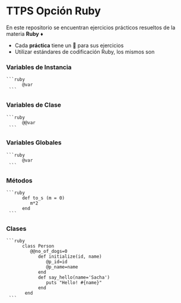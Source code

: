 # TTPS Opción Ruby

En este repositorio se encuentran ejercicios prácticos resueltos de la materia **Ruby** :diamonds:

+ Cada **práctica** tiene un :file_folder: para sus ejercicios
+ Utilizar estándares de codificación Ruby, los mismos son

### Variables de Instancia 
    ```ruby
          @var
     ```
### Variables de Clase 
    ```ruby
          @@var
     ```
### Variables Globales 
    ```ruby
          @var
     ```
### Métodos 
    ```ruby
          def to_s (m = 0)
             m*2
          end
     ```
### Clases 
    ```ruby
          class Person
             @@no_of_dogs=0
                def initialize(id, name)
                   @p_id=id
                   @p_name=name
                end
                def say_hello(name='Sacha')
                   puts "Hello! #{name}"
                end
           end 
     ```